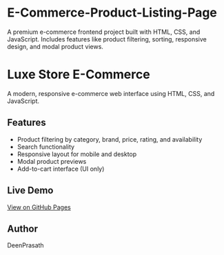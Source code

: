 # E-Commerce-Product-Listing-Page
A premium e-commerce frontend project built with HTML, CSS, and JavaScript. Includes features like product filtering, sorting, responsive design, and modal product views.

# Luxe Store E-Commerce

A modern, responsive e-commerce web interface using HTML, CSS, and JavaScript.

## Features
- Product filtering by category, brand, price, rating, and availability
- Search functionality
- Responsive layout for mobile and desktop
- Modal product previews
- Add-to-cart interface (UI only)

## Live Demo
[View on GitHub Pages](//deenprasath.github.io/E-Commerce-Product-Listing-Page/)

## Author
DeenPrasath 
